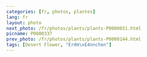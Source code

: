 ```yaml
---
categories: [fr, photos, plantes]
lang: fr
layout: photo
next_photo: /fr/photos/plants/plants-P0000031.html
picname: P0000337
prev_photo: /fr/photos/plants/plants-P0000144.html
tags: [Desert Flower, "Erdm\xE4nnchen"]
---
```

